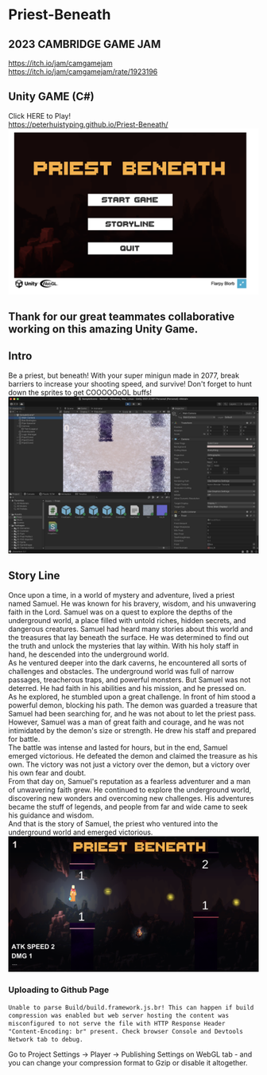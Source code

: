 # Priest-Beneath
## 2023 CAMBRIDGE GAME JAM  <br> 
https://itch.io/jam/camgamejam <br>
https://itch.io/jam/camgamejam/rate/1923196 <br>
## Unity GAME (C#)
Click HERE to Play!  <br>
https://peterhuistyping.github.io/Priest-Beneath/<br>
![Web](Game_Jam/Web.png)

## Thank for our great teammates collaborative working on this amazing Unity Game.

## Intro
Be a priest, but beneath! With your super minigun made in 2077, break barriers to increase your shooting speed, and survive! Don't forget to hunt down the sprites to get COOOOOoOL buffs!
![Frozen](Game_Jam/Frozen.png)
## Story Line
Once upon a time, in a world of mystery and adventure, lived a priest named Samuel. He was known for his bravery, wisdom, and his unwavering faith in the Lord. Samuel was on a quest to explore the depths of the underground world, a place filled with untold riches, hidden secrets, and dangerous creatures.
Samuel had heard many stories about this world and the treasures that lay beneath the surface. He was determined to find out the truth and unlock the mysteries that lay within. With his holy staff in hand, he descended into the underground world.<br>
As he ventured deeper into the dark caverns, he encountered all sorts of challenges and obstacles. The underground world was full of narrow passages, treacherous traps, and powerful monsters. But Samuel was not deterred. He had faith in his abilities and his mission, and he pressed on.<br>
As he explored, he stumbled upon a great challenge. In front of him stood a powerful demon, blocking his path. The demon was guarded a treasure that Samuel had been searching for, and he was not about to let the priest pass.<br>
However, Samuel was a man of great faith and courage, and he was not intimidated by the demon's size or strength. He drew his staff and prepared for battle.<br>
The battle was intense and lasted for hours, but in the end, Samuel emerged victorious. He defeated the demon and claimed the treasure as his own. The victory was not just a victory over the demon, but a victory over his own fear and doubt.<br>
From that day on, Samuel's reputation as a fearless adventurer and a man of unwavering faith grew. He continued to explore the underground world, discovering new wonders and overcoming new challenges. His adventures became the stuff of legends, and people from far and wide came to seek his guidance and wisdom.<br>
And that is the story of Samuel, the priest who ventured into the underground world and emerged victorious.<br>
![Game](Game_Jam/Pict.png)
### Uploading to Github Page
```
Unable to parse Build/build.framework.js.br! This can happen if build compression was enabled but web server hosting the content was misconfigured to not serve the file with HTTP Response Header "Content-Encoding: br" present. Check browser Console and Devtools Network tab to debug.
```
Go to Project Settings -> Player -> Publishing Settings on WebGL tab - and you can change your compression format to Gzip or disable it altogether.
